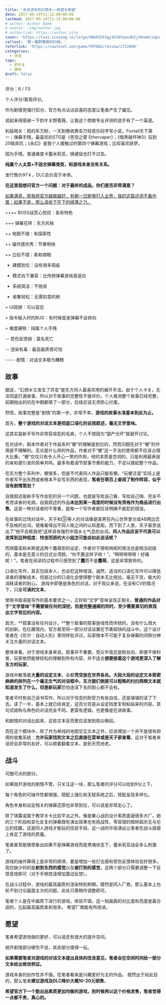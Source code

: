 ```yaml
---
title: '永远消失的幻想乡——绝望与希望'
date: 2017-09-14T11:13:06+08:00
lastmod: 2017-09-14T11:13:06+08:00
# author: Author Name
# avatar: /img/author.jpg
# authorlink: https://author.site
cover: 'https://tva1.sinaimg.cn/large/006R15FXgy1h58fpev4b3j30nm0cidpv.jpg'
callout: '第一篇野蔷薇的约稿。'
referlink: 'https://cowlevel.net/game/THTDOG/review/2722690'
categories:
  - 评测
tags:
  - 奶牛关
  - 游戏
draft: false
---
```


评分：6 / 7.5

个人评分/客观评分。

<!--more-->

作为剧情党强行扣分，官方有点沾沾自喜的态度让笔者产生了偏见。

说起来得感谢一下奶牛关野蔷薇，让我这个想做专业评测的选手有了一个渠道。

利益相关：假的车万粉，一天到晚依靠车万轻音乐码字写小说，Foxtail天下第一；弹幕手残，最喜欢的STG是《苍空之雾 Ethervaper》；《暗黑破坏神3》玩到20级弃坑；《永幻》是我个人接触过的第四个弹幕游戏；比较喜欢妖梦。

因为手残，普通难度卡蕾米莉亚，换键鼠也打不过去。

**纯属个人太菜+不适合弹幕类型，和游戏本身没有关系。**

发行售价97￥，DLC总价高于本体。

**在这里我想问官方一个问题：对于最终的成品，你们是否非常满意？**

<u>如果满意，那我祝官方越做越好，有朝一日能够打入业界，我的这篇评测不看也罢；如果不是，那么请收下在下的绵薄之力。</u>

++++ BOSS战赏心悦目：各有特色

+++ 弹幕花样：东方风格

++ 地图不错：有探索性

++ 操作感优秀：节奏明快

++ 立绘不错：柔和顺眼

+ 建模到位：没有很多瑕疵

+ 模式向下兼容：比传统弹幕游戏易适应

+ 系统简洁：不拖沓

+ 收集轻松：无需刻意的刷

= UI简陋：可以容忍

= 指令输入时的BUG：有时候首发弹幕不会转向

= 难度硬核：纯属个人手残

-- 受伤反馈弱：莫名死亡

-- 渲染有毒：最高画质很可怕

----- 剧情：对话文本极为糟糕

## 故事

据说，“幻想乡又发生了异变”是东方同人最喜欢用的展开手法。由于个人卡关，无法彻底打通故事，所以对于故事的完整性不做评价。个人推测整个故事已经完整，前期抛出的坑在中期都填了一部分，后续应该无须担心烂尾。

然而，故事完整是“剧情”的第一步，非常不幸，**游戏的故事水准基本到此为止。**

首先，**整个游戏的对话文本是彻底口语化的自我叙述，毫无文学意味。**

这其实是新手写作非常容易犯的毛病，个人不想因为“国产光环”就避开讨论。

在对话中，剧本作者对于作品系列“梗”的理解是到位的，然而问题在对于“梗”的作用是不理解的。无论是什么样的作品，作者对于“梗”这一手法的使用都不应该占很大比重。“梗”仅仅只有令人开心一笑的作用，他的本质是空洞的，只是利用最表层的亲和感引发的简单共鸣，最多有着调节叙事节奏的能力，不足以撑起整个作品。

在东方整个系列中，梗很多，但是不代表同人作品只能有梗。“玩梗泛滥”实际上是作者写不出东西或者根本不会写东西的表现，**笔者在萌百上查阅了制作阵容，似乎没有剧情策划？**

自我叙述是新手写作会犯的另一个问题，也就是写给自己看、写给自己嗨、完全不考虑读者的毛病。自我叙述的作品**未达到某一高度的时候没有资格作为商品进行出售**。这是一种对读者的不尊重，是每一个写作者都应该明确不能犯的错误。

在故事的过场对话中，天子和⑨等人的对话像是直男在内心世界里分成AB两边念不及格的台词，很难看得出不同人格之间的认知差距。而下到了人里，天子甚至说出了“他不会框我吧”这样具有强烈中国乡土气息的台词。**同人作品应该不代表可以发挥到这种程度**，**恃宠而骄的大小姐怎可能会如此说话呢？**

而琪露诺和米斯提这两个蠢萌型的设定，作者对于嗯啦呐呢的用法也是相当初级的，基本是无意义的日式台湾腔。“你不要这样子啦！”，“啊呀呀呀呀！好痛呢！”。笔者在阅读的过程中只感受到了**蠢**而不是**蠢萌**，这是非常致命的。

口语化写作，其实包括本人，也会犯这种错误。诚然，适当的口语化写作可以降低读者的理解成本，但是过分的口语化会使得整个剧本无比拖拉，毫无干货，极大的消耗读者的耐心。 游戏中即便是角色的对话，对于观众来说，在没有CV的情况下，只是**可读的文本**。

使用书面语是写作的基本要求之一，正好和“文学”意味呈现正相关。**普通的作品对于“文学意味”不需要做任何的深挖，但是完整通顺的同时，至少需要真切的表现出文字背后的内容。**

其次，**叙事没有任何设计。**整个故事的叙事是线性而传统的，没有什么很大的创新。在红魔馆内，官方甚至将一部分对话设置在节奏超快的战斗中。这个设计笔者在《尼尔：自动人形》里同样批评过，玩家根本不可能于复杂弹幕的间隙分神关注大量的对话文本。

整体来看，对于游戏本身来说，叙事并不重要。受众毕竟还是粉丝向，即便不做科普，玩家依然能够轻松的理解到所有内容，并不适合**想要接着这个游戏更深入了解东方的玩家**。

游戏中散落着**大量的设定文本**，全都**凭空放在世界各处。**大段大段的设定文本密密麻麻的排列在一个毫无生气的对话框中，东方厨们倒是可以粗略的扫扫两眼文本就知道发生了什么，但是**新玩家**恐怕连读下去的耐心都不会有。

笔者平时有自己读书写作，所以对于信息的耐受力有些自信，还是堪堪的读了下去。读了一半，基本上就已经肯定，这百分百是从设定档里复制粘贴来的内容。其句式结构与角色的对话完全不同，更富有逻辑，也更像是在讲故事。

和剧情的对话比起来，这些文本反而更应该放到观众眼前。

而在这个模块中，除了作为单纯的地图交互文本之外，应该增加一个并不是很有卵用的收集系统：**允许玩家找到文本之后直接在菜单或是天子家查看**。这对于笔者来说将会非常的友好，可以顺着翻看文本，直到天荒地老。

## 战斗

可圈可点的部分。

如果抛开游戏的剧情不管，只关注这一块，那么笔者的评分可以给到9分上下。

每个角色的可操作性都很强，搭配上强化和天赋系统之后，搭配呈现多样化。

角色本身和设定相关的弹幕还原也非常到位，可以说是非常走心了。

除了琪露诺属于教学关卡比较平淡之外，像是秦心战的设计素质直逼很多大厂。她的三个阶段和变化反复的弹幕既有演出效果也有挑战性，零容错的暗转超杀无与伦比的炫酷，这是同人游戏才能玩的炫技手段。这一战的华丽演出让笔者在战斗层面上肯定了游戏的质量。

笔者甚至能够想象出如果不是弹幕游戏而是黑魂状态下，蕾米莉亚战会多么刺激了。

游戏的操作算得上是非常的顺滑，要是增加一些打击感和受伤反馈体验会好很多。现在缺少的的是**射到东西的感觉**以及**被打到的感觉**，这两个部分只需要调整一下反馈音效即可（对于手柄党请增加震动反馈）。

在战斗过程中，游戏的最高画质的渲染特别刺眼。既然是同人厂商，那么基本上也轮不到讨论画面主次的问题，此处只需稍作调整即可。

笔者个人是在中画质下进行的游戏，体验不错。这一档画面的对比度和亮度是最合适的，比起最高画质柔和很多。 希望厂商能有所改进。

## 愿望

笔者希望游戏做的更好，可以说还有很大的提升空间。

抛开剧情部分硬伤不说，其余部分值得一玩。

**如果需要笔者对游戏的对话文本提出具体的改良意见，笔者会在空闲时间给一部分文本给出修改例证。**

游戏本身的创作性并不强，在笔者看来是兴趣爱好为主的作品。 既然出于如此目的，那么笔者**建议游戏及DLC降价大概10-20元销售**。

**希望官方下一个能出品素质更加均衡的游戏，到时候再以这个价格发售，笔者觉得一点都不贵，真心的。**
